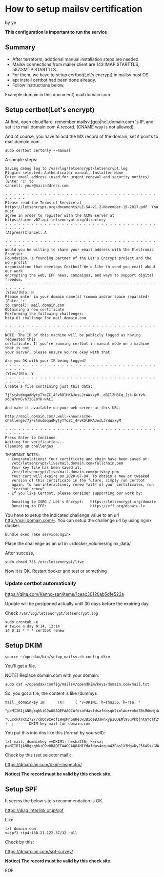 # How to setup mailsv certification

by yn

**This configuration is important to run the service**

## Summary

* After terraform, addtional manual installation steps are needed.
* Mailsv connections from mailer client are 143:IMAP STARTTLS, 587:SMTP STARTTLS.
* For them, we have to setup certbot(Let's encrypt) in mailsv host OS.
* apt install certbot had been done already.
* Follow instructions below.

Example domain in this document) mail.domain.com

## Setup certbot(Let's encrypt)

At first, open cloudflare, remember mailsv.[gcp|hc].domain.com 's IP,
and set it to mail.domain.com A record. (CNAME way is not allowed).

And of course, you have to add the MX record of the domain, set
it points to mail.domain.com.

```
sudo certbot certonly --manual
```

A sample steps:

```
Saving debug log to /var/log/letsencrypt/letsencrypt.log
Plugins selected: Authenticator manual, Installer None
Enter email address (used for urgent renewal and security notices) (Enter 'c' to
cancel): your@mailaddress.com

- - - - - - - - - - - - - - - - - - - - - - - - - - - - - - - - - - - - - - - -
Please read the Terms of Service at
https://letsencrypt.org/documents/LE-SA-v1.2-November-15-2017.pdf. You must
agree in order to register with the ACME server at
https://acme-v02.api.letsencrypt.org/directory
- - - - - - - - - - - - - - - - - - - - - - - - - - - - - - - - - - - - - - - -
(A)gree/(C)ancel: A

- - - - - - - - - - - - - - - - - - - - - - - - - - - - - - - - - - - - - - - -
Would you be willing to share your email address with the Electronic Frontier
Foundation, a founding partner of the Let's Encrypt project and the non-profit
organization that develops Certbot? We'd like to send you email about our work
encrypting the web, EFF news, campaigns, and ways to support digital freedom.
- - - - - - - - - - - - - - - - - - - - - - - - - - - - - - - - - - - - - - - -
(Y)es/(N)o: N
Please enter in your domain name(s) (comma and/or space separated)  (Enter 'c'
to cancel): mail.domain.com
Obtaining a new certificate
Performing the following challenges:
http-01 challenge for mail.domain.com

- - - - - - - - - - - - - - - - - - - - - - - - - - - - - - - - - - - - - - - -
NOTE: The IP of this machine will be publicly logged as having requested this
certificate. If you're running certbot in manual mode on a machine that is not
your server, please ensure you're okay with that.

Are you OK with your IP being logged?
- - - - - - - - - - - - - - - - - - - - - - - - - - - - - - - - - - - - - - - -
(Y)es/(N)o: Y
- - - - - - - - - - - - - - - - - - - - - - - - - - - - - - - - - - - - - - - -
Create a file containing just this data:

7jFstAudmqadMytyTYoZC_4FvRDlHKAJosLJrWWxxyM._dBIlZH8Cq_Isk-KuYvh-x6CW7nKGvh72GEmYK-wALI

And make it available on your web server at this URL:

http://mail.domain.com/.well-known/acme-challenge/7jFstAudmqadMytyTYoZC_4FvRDlHKAJosLJrWWxxyM

- - - - - - - - - - - - - - - - - - - - - - - - - - - - - - - - - - - - - - - -
Press Enter to Continue
Waiting for verification...
Cleaning up challenges

IMPORTANT NOTES:
 - Congratulations! Your certificate and chain have been saved at:
   /etc/letsencrypt/live/mail.domain.com/fullchain.pem
   Your key file has been saved at:
   /etc/letsencrypt/live/mail.domain.com/privkey.pem
   Your cert will expire on 2020-07-04. To obtain a new or tweaked
   version of this certificate in the future, simply run certbot
   again. To non-interactively renew *all* of your certificates, run
   "certbot renew"
 - If you like Certbot, please consider supporting our work by:

   Donating to ISRG / Let's Encrypt:   https://letsencrypt.org/donate
   Donating to EFF:                    https://eff.org/donate-le
```

You have to setup the indicated challenge value to an url http://mail.domain.com/-.
You can setup the challenge url by using nginx docker.

```
bundle exec rake service:nginx
```

Place the challenge as an url in ~/docker_volumes/nginx_data/

After success,

```
sudo chmod 755 /etc/letsencrypt/live
```

Now it is OK. Restart docker and test or something


### Update certbot automatically

https://qiita.com/Kanno-san/items/1ceac30120ab5dfe523a

Update will be postponed actually until 30 days before the expiring day.

Check `/var/log/letsencrypt/letsencrypt.log`

```
sudo crontab -e
# twice a day 0:14, 12:14
14 0,12 * * * certbot renew
```

## Setup DKIM

```
source ~/opendax/bin/setup_mailsv.sh config dkim
```


You'll get a file.

NOTE) Replace domain.com with your domain:

```
sudo cat ~/opendax/config/mailsv/opendkim/keys/domain.com/mail.txt
```

So, you got a file, the content is like (dummy):

```
mail._domainkey IN      TXT     ( "v=DKIM1; h=sha256; k=rsa; "
          "p=MIIBIjANBgkqhkiG9w0BAQEFAAOCAfdsafdasfdsafdasqW2iolAu++mhdZBsM6mNj4w+vHzKXfLOgxXhXtg+EBRj/a5X8iA6NGY2RliHLV71pKu00z6qAn2ZpC7C6Vhfu3PnjNLqj2v2TBPTIjJFAtRPn63Og85S57gowYiObqqHXsnIB0/V77UBVp02z3hMW22lFnixyiRwIglpTROVX9nUs7duthDC3W46t5f4QRASC+FIHFc1PK"
          "CLcckXYRCZ72//cbOd9zAcf1WApMn5uKe3w3BiqeB3sHnxypIOOEMl9SuVkbjntGYcafZtML8QhvcBDyPANMB/R8q8FLS+DA7GoYcBxf/aXvndy4IJz+9pRPCHiwdC97D2k7AB6QIDAQAB" )  ; ----- DKIM key mail for domain.com
```

You put this into dns like this (format by yourself):

```
txt mail._domainkey v=DKIM1; h=sha256; k=rsa; p=MIIBIjANBgkqhkiG9w0BAQEFAAOCAQ8AMIfdafdas4nqua43RaslX3MgwDyJ564Ss/GNWiZl0jFrXrESm7ifpOUsfjDAjzF4/m9Y6SFr/wSWkt6RnYPP02Tu7Xa1WrAvJh1LPYs6e5pOKYTxCAZXdS+ymaFyIBf2ipJ6ZNQwizZfJ3GmrvZJK4jXhfdafdaujmwl17j4ykj/3cm/OjzoXMmLktzj+gCBhqTH4MbaLc/jtjqdZ9eJYcQn8Ji7R9oF1HhlqCZ7OhyVqA+dUc5XyDskeHFJj3580Ww7lJF3aq9XzmPg6EfB0K+hHZ6C0+uverQpjwTcxnIvG530rNPdnT+XhDTgQb/+7fNZgkWpv3wIDAQAB
```


Check by this (set selector mail):

https://dmarcian.com/dkim-inspector/

**Notice) The record must be valid by this check site.**

## Setup SPF

It seems the below site's recommendation is OK.

https://diag.interlink.or.jp/spf

Like:

```
txt domain.com
v=spf1 +ip4:138.21.122.37/32 ~all
```

Check by this:

https://dmarcian.com/spf-survey/

**Notice) The record must be valid by this check site.**

EOF
